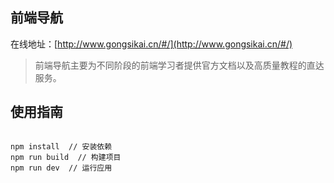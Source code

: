 ## 前端导航

在线地址：[http://www.gongsikai.cn/#/](http://www.gongsikai.cn/#/)

> 前端导航主要为不同阶段的前端学习者提供官方文档以及高质量教程的直达服务。

## 使用指南

```

npm install  // 安装依赖
npm run build  // 构建项目
npm run dev  // 运行应用

```

